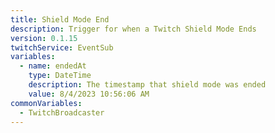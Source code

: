 ```yaml
---
title: Shield Mode End
description: Trigger for when a Twitch Shield Mode Ends
version: 0.1.15
twitchService: EventSub
variables:
  - name: endedAt
    type: DateTime
    description: The timestamp that shield mode was ended
    value: 8/4/2023 10:56:06 AM
commonVariables:
  - TwitchBroadcaster
---
```

